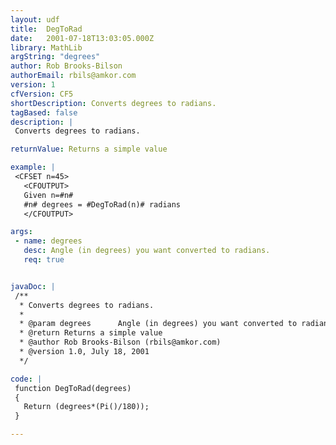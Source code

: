 ```yaml
---
layout: udf
title:  DegToRad
date:   2001-07-18T13:03:05.000Z
library: MathLib
argString: "degrees"
author: Rob Brooks-Bilson
authorEmail: rbils@amkor.com
version: 1
cfVersion: CF5
shortDescription: Converts degrees to radians.
tagBased: false
description: |
 Converts degrees to radians.

returnValue: Returns a simple value

example: |
 <CFSET n=45>
   <CFOUTPUT>
   Given n=#n#
   #n# degrees = #DegToRad(n)# radians
   </CFOUTPUT>

args:
 - name: degrees
   desc: Angle (in degrees) you want converted to radians.
   req: true


javaDoc: |
 /**
  * Converts degrees to radians.
  * 
  * @param degrees      Angle (in degrees) you want converted to radians. 
  * @return Returns a simple value 
  * @author Rob Brooks-Bilson (rbils@amkor.com) 
  * @version 1.0, July 18, 2001 
  */

code: |
 function DegToRad(degrees)
 {
   Return (degrees*(Pi()/180));
 }

---
```


